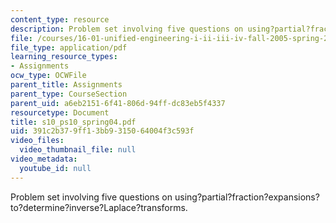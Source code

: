 ```yaml
---
content_type: resource
description: Problem set involving five questions on using?partial?fraction?expansions?to?determine?inverse?Laplace?transforms.
file: /courses/16-01-unified-engineering-i-ii-iii-iv-fall-2005-spring-2006/391c2b379ff13bb9315064004f3c593f_s10_ps10_spring04.pdf
file_type: application/pdf
learning_resource_types:
- Assignments
ocw_type: OCWFile
parent_title: Assignments
parent_type: CourseSection
parent_uid: a6eb2151-6f41-806d-94ff-dc83eb5f4337
resourcetype: Document
title: s10_ps10_spring04.pdf
uid: 391c2b37-9ff1-3bb9-3150-64004f3c593f
video_files:
  video_thumbnail_file: null
video_metadata:
  youtube_id: null
---
```

Problem set involving five questions on using?partial?fraction?expansions?to?determine?inverse?Laplace?transforms.